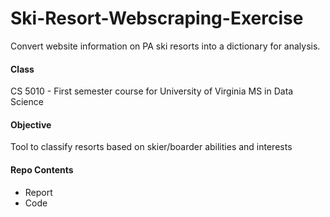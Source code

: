 # Ski-Resort-Webscraping-Exercise
Convert website information on PA ski resorts into a dictionary for analysis.

#### Class
CS 5010 - First semester course for University of Virginia MS in Data Science

#### Objective
Tool to classify resorts based on skier/boarder abilities and interests

#### Repo Contents
- Report
- Code
